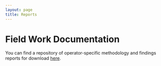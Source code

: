 ```yaml
---
layout: page
title: Reports
---
```


# Field Work Documentation 
You can find a repository of operator-specific methodology and findings reports for download [here](https://mtcdrive.box.com/onboard-survey-reports).

